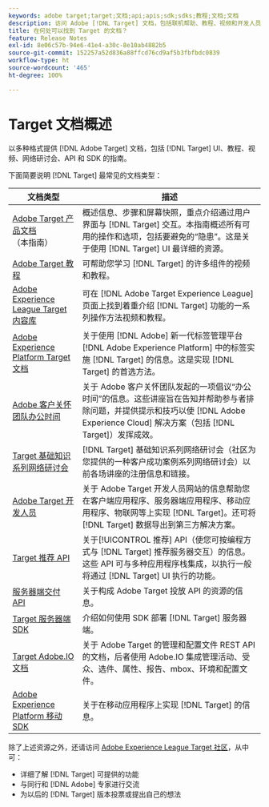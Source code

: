 ```yaml
---
keywords: adobe target;target;文档;api;apis;sdk;sdks;教程;文档;文档
description: 访问 Adobe [!DNL Target] 文档，包括联机帮助、教程、视频和开发人员文档（SDK、API 和 JavaScript 库）。
title: 在何处可以找到 Target 的文档？
feature: Release Notes
exl-id: 8e06c57b-94e6-41e4-a30c-8e10ab4882b5
source-git-commit: 152257a52d836a88ffcd76cd9af5b3fbfbdc0839
workflow-type: ht
source-wordcount: '465'
ht-degree: 100%

---
```


# Target 文档概述

以多种格式提供 [!DNL Adobe Target] 文档，包括 [!DNL Target] UI、教程、视频、网络研讨会、API 和 SDK 的指南。

下面简要说明 [!DNL Target] 最常见的文档类型：

| 文档类型 | 描述 |
| --- | --- |
| [Adobe Target 产品文档](/help/main/target-home.md)<br>（本指南） | 概述信息、步骤和屏幕快照，重点介绍通过用户界面与 [!DNL Target] 交互。本指南概述所有可用的操作和选项，包括要避免的“隐患”。这是关于使用 [!DNL Target] UI 最详细的资源。 |
| [Adobe Target 教程](https://experienceleague.adobe.com/docs/target-learn/tutorials/overview.html?lang=zh-Hans) | 可帮助您学习 [!DNL Target] 的许多组件的视频和教程。 |
| [Adobe Experience League Target 内容库](https://guided.adobe.com/#recommended/solutions/target) | 可在 [!DNL Adobe Target Experience League] 页面上找到着重介绍 [!DNL Target] 功能的一系列操作方法视频和教程。 |
| [Adobe Experience Platform Target 文档](/help/main/c-implementing-target/c-implementing-target-for-client-side-web/how-to-deployatjs/cmp-implementing-target-using-adobe-launch.md) | 关于使用 [!DNL Adobe] 新一代标签管理平台 [!DNL Adobe Experience Platform] 中的标签实施 [!DNL Target] 的信息。这是实现 [!DNL Target] 的首选方法。 |
| [Adobe 客户关怀团队办公时间](/help/main/cmp-resources-and-contact-information.md#concept_58EA30379D3B48C4848BA2A8C464A5B7) | 关于 Adobe 客户关怀团队发起的一项倡议“办公时间”的信息。这些讲座旨在告知并帮助参与者排除问题，并提供提示和技巧以使 [!DNL Adobe Experience Cloud] 解决方案（包括 [!DNL Target]）发挥成效。 |
| [Target 基础知识系列网络研讨会](https://landing.adobe.com/acs/2018/na/adobe-target/registration.html) | [!DNL Target] 基础知识系列网络研讨会（社区为您提供的一种客户成功案例系列网络研讨会）以前各场讲座的注册信息和链接。 |
| [Adobe Target 开发人员](https://developers.adobetarget.com/) | 关于 Adobe Target 开发人员网站的信息帮助您在客户端应用程序、服务器端应用程序、移动应用程序、物联网等上实现 [!DNL Target]。还可将 [!DNL Target] 数据导出到第三方解决方案。 |
| [Target 推荐 API](https://developers.adobetarget.com/api/recommendations/) | 关于[!UICONTROL 推荐] API（使您可按编程方式与 [!DNL Target] 推荐服务器交互）的信息。这些 API 可与多种应用程序栈集成，以执行一般将通过 [!DNL Target] UI 执行的功能。 |
| [服务器端交付 API](https://developers.adobetarget.com/api/delivery-api/) | 关于构成 Adobe Target 投放 API 的资源的信息。 |
| [Target 服务器端 SDK](https://adobetarget-sdks.gitbook.io/docs/) | 介绍如何使用 SDK 部署 [!DNL Target] 服务器端。 |
| [Target Adobe.IO 文档](https://developers.adobetarget.com/api/#introduction) | 关于 Adobe Target 的管理和配置文件 REST API 的文档，后者使用 Adobe.IO 集成管理活动、受众、选件、属性、报告、mbox、环境和配置文件。 |
| [Adobe Experience Platform 移动 SDK](https://aep-sdks.gitbook.io/docs/using-mobile-extensions/adobe-target) | 关于在移动应用程序上实现 [!DNL Target] 的信息。 |

除了上述资源之外，还请访问 [Adobe Experience League Target 社区](https://experienceleaguecommunities.adobe.com/t5/adobe-target/ct-p/adobe-target-community)，从中可：

* 详细了解 [!DNL Target] 可提供的功能
* 与同行和 [!DNL Adobe] 专家进行交流
* 为以后的 [!DNL Target] 版本投票或提出自己的想法
